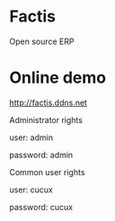 # Factis
Open source ERP

# Online demo
http://factis.ddns.net

Administrator rights

user: admin

password: admin 


Common user rights

user: cucux

password: cucux
